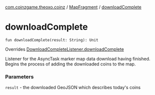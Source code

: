 [com.coinzgame.theoxo.coinz](../index.md) / [MapFragment](index.md) / [downloadComplete](.)

# downloadComplete

`fun downloadComplete(result: String): Unit`

Overrides [DownloadCompleteListener.downloadComplete](../-download-complete-listener/download-complete.md)

Listener for the AsyncTask marker map data download having finished.
Begins the process of adding the downloaded coins to the map.

### Parameters

`result` - the downloaded GeoJSON which describes today's coins